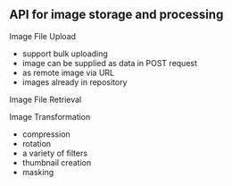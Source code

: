## API for image storage and processing

Image File Upload
- support bulk uploading
- image can be supplied as data in POST request
- as remote image via URL
- images already in repository

Image File Retrieval

Image Transformation
- compression
- rotation
- a variety of filters
- thumbnail creation
- masking
